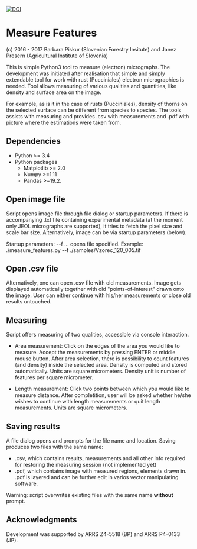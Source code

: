 [![DOI](https://zenodo.org/badge/DOI/10.5281/zenodo.322674.svg)](https://doi.org/10.5281/zenodo.322674)

# Measure Features

(c) 2016 - 2017 Barbara Piskur (Slovenian Forestry Insitute) and 
Janez Presern (Agricultural Institute of Slovenia)

This is simple Python3 tool to measure (electron) micrographs. The 
development was initiated after realisation that simple and simply 
extendable tool for work with rust (Pucciniales) electron micrographies 
is needed. Tool allows measuring of various qualities and quantities, 
like density and surface area on the image. 
 
For example, as is it in the case of rusts (Pucciniales), density of 
thorns on the selected surface can be different from species to species. 
The tools assists with measuring and provides .csv with measurements and
.pdf with picture where the estimations were taken from.

Dependencies
------------
* Python >= 3.4 
* Python packages
    * Matplotlib >= 2.0
    * Numpy >=1.11
    * Pandas >=19.2.

Open image file
---------------
Script opens image file through file dialog or startup
parameters. If there is accompanying .txt file containing 
experimental metadata (at the moment only JEOL micrographs are 
supported), it tries to fetch the pixel size and scale bar 
size. Alternatively, image can be via startup parameters (below).

Startup parameters:
--f ... opens file specified. Example:
./measure_features.py --f ./samples/Vzorec_120_005.tif

Open .csv file
--------------
Alternatively, one can open .csv file with old measurements. Image gets
displayed automatically together with old "points-of-interest" drawn onto
the image. User can either continue with his/her measurements or close 
old results untouched.

Measuring
---------
Script offers measuring of two qualities, accessible via console interaction.

* Area measurement: Click on the edges of the area you would like to 
measure. Accept the measurements by pressing ENTER or middle mouse button.
After area selection, there is possibility to count features (and density)
inside the selected area. Density is computed and stored automatically. 
Units are square micrometers. Density unit is number of features per square
micrometer.

* Length measurement: Click two points between which you would like to 
measure distance. After completition, user will be asked whether he/she wishes
to continue with length measurements or quit length measurements. Units are
square micrometers.

Saving results
--------------
A file dialog opens and prompts for the file name and location. 
Saving produces two files with the same name:
* .csv, which contains results, measurements and all other info
required for restoring the measuring session (not implemented yet)
* .pdf, which contains image with measured regions, elements drawn
in. .pdf is layered and can be further edit in varios vector 
manipulating software.

Warning: script overwrites existing files with the same name **without**
prompt.

Acknowledgments 
---------------
Development was supported by ARRS Z4-5518 
(BP) and ARRS P4-0133 (JP).
